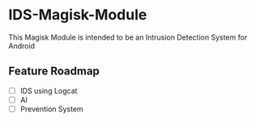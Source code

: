 # IDS-Magisk-Module

This Magisk Module is intended to be an Intrusion Detection System for Android

## Feature Roadmap 
- [ ] IDS using Logcat
- [ ] AI
- [ ] Prevention System
